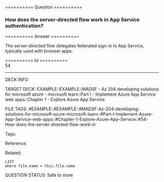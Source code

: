 ========== Question ==========  

### How does the server-directed flow work in App Service authentication?  

========== Answer ==========  

The server-directed flow delegates federated sign-in to App Service, typically
used with browser apps.

========== Id ==========  
54

---

DECK INFO

TARGET DECK: EXAMPLE::EXAMPLE::MADSF - Az 204 developing solutions for microsoft azure - microsoft learn::Part I - Implement Azure App Service web apps::Chapter 1 - Explore Azure App Service

FILE TAGS: #EXAMPLE::#EXAMPLE::#MADSF-Az-204-developing-solutions-for-microsoft-azure-microsoft-learn::#Part-I-Implement-Azure-App-Service-web-apps::#Chapter-1-Explore-Azure-App-Service::#54-How-does-the-server-directed-flow-work-in

Tags:

Reference:

Related:

```dataview
LIST
where file.name = this.file.name
```

QUESTION STATUS: Safe to store
